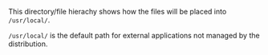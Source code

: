 This directory/file hierachy shows how the files will be placed into `/usr/local/`.

`/usr/local/` is the default path for external applications not managed by the distribution.
